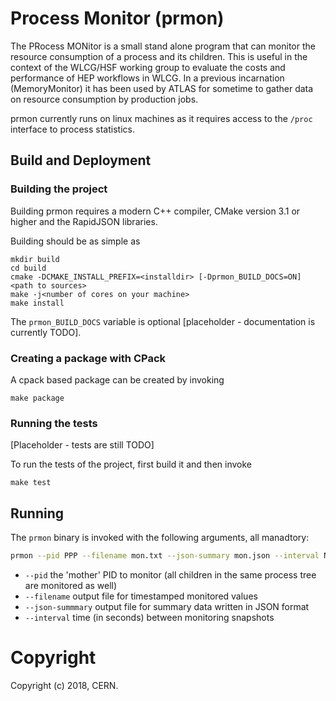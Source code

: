 # Process Monitor (prmon)

The PRocess MONitor is a small stand alone program that can monitor
the resource consumption of a process and its children. This is 
useful in the context of the WLCG/HSF working group to evaluate
the costs and performance of HEP workflows in WLCG. In a previous
incarnation (MemoryMonitor) it has been used by ATLAS for sometime to
gather data on resource consumption by production jobs. 

prmon currently runs on linux machines as it requires access to the
`/proc` interface to process statistics.

## Build and Deployment

### Building the project

Building prmon requires a modern C++ compiler, CMake version 3.1 or
higher and the RapidJSON libraries.

Building should be as simple as

    mkdir build
    cd build
    cmake -DCMAKE_INSTALL_PREFIX=<installdir> [-Dprmon_BUILD_DOCS=ON] <path to sources>
    make -j<number of cores on your machine>
    make install

The `prmon_BUILD_DOCS` variable is optional [placeholder - documentation is currently TODO].

### Creating a package with CPack

A cpack based package can be created by invoking

    make package

### Running the tests

[Placeholder - tests are still TODO]

To run the tests of the project, first build it and then invoke

    make test
    
## Running

The `prmon` binary is invoked with the following arguments, all manadtory:

```sh
prmon --pid PPP --filename mon.txt --json-summary mon.json --interval N
```

* `--pid` the 'mother' PID to monitor (all children in the same process tree are monitored as well)
* `--filename` output file for timestamped monitored values
* `--json-summmary` output file for summary data written in JSON format
* `--interval` time (in seconds) between monitoring snapshots

# Copyright

Copyright (c) 2018, CERN.

 